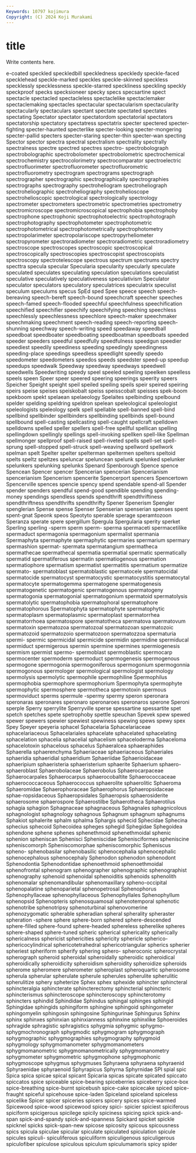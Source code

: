 ```yaml
---
Keywords: 10797 kojimura
Copyright: (C) 2024 Koji Murakami
---
```


# title

Write contents here.



e-coated speckled speckledbill speckledness speckledy
speckle-faced specklehead speckle-marked speckles speckle-skinned speckless specklessly specklessness speckle-starred speckliness
speckling speckly speckproof specks specksioneer specky specs specsartine spect spectacle
spectacled spectacleless spectaclelike spectaclemaker spectaclemaking spectacles spectacular spectacularism spectacularity spectacularly
spectaculars spectant spectate spectated spectates spectating Spectator spectator spectatordom spectatorial
spectators spectatorship spectatory spectatress spectatrix specter spectered specter-fighting specter-haunted specterlike
specter-looking specter-mongering specter-pallid specters specter-staring specter-thin specter-wan specting Spector spector
spectra spectral spectralism spectrality spectrally spectralness spectre spectred spectres spectro-
spectrobolograph spectrobolographic spectrobolometer spectrobolometric spectrochemical spectrochemistry spectrocolorimetry spectrocomparator spectroelectric spectrofluorimeter
spectrofluorometer spectrofluorometric spectrofluorometry spectrogram spectrograms spectrograph spectrographer spectrographic spectrographically spectrographies
spectrographs spectrography spectroheliogram spectroheliograph spectroheliographic spectroheliography spectrohelioscope spectrohelioscopic spectrological spectrologically
spectrology spectrometer spectrometers spectrometric spectrometries spectrometry spectromicroscope spectromicroscopical spectrophobia spectrophoby
spectrophone spectrophonic spectrophotoelectric spectrophotograph spectrophotography spectrophotometer spectrophotometric spectrophotometrical spectrophotometrically spectrophotometry
spectropolarimeter spectropolariscope spectropyrheliometer spectropyrometer spectroradiometer spectroradiometric spectroradiometry spectroscope spectroscopes spectroscopic
spectroscopical spectroscopically spectroscopies spectroscopist spectroscopists spectroscopy spectrotelescope spectrous spectrum spectrums
spectry specttra specula specular Specularia specularity specularly speculate speculated speculates
speculating speculation speculations speculatist speculative speculatively speculativeness speculativism Speculator speculator
speculators speculatory speculatrices speculatrix speculist speculum speculums specus SpEd sped
Spee speece speech speech-bereaving speech-bereft speech-bound speechcraft speecher speeches speech-famed
speech-flooded speechful speechfulness speechification speechified speechifier speechify speechifying speeching speechless
speechlessly speechlessness speechlore speech-maker speechmaker speechmaking speechment speech-reading speech-reporting speech-shunning
speechway speech-writing speed speedaway speedball speedboat speedboater speedboating speedboatman speedboats
speeded speeder speeders speedful speedfully speedfulness speedgun speedier speediest speedily
speediness speeding speedingly speedingness speeding-place speedings speedless speedlight speedly speedo
speedometer speedometers speedos speeds speedster speed-up speedup speedups speedwalk Speedway
speedway speedways speedwell speedwells Speedwriting speedy speel speeled speeling speelken
speelless speels speen Speer speer speered speering speerings speerity speers
Speicher Speight speight speil speiled speiling speils speir speired speiring
speirs speise speises speiskobalt speiss speisscobalt speisses spek-boom spekboom spekt
spelaean spelaeology Spelaites spelbinding spelbound spelder spelding speldring speldron spelean
speleological speleologist speleologists speleology spelk spell spellable spell-banned spell-bind spellbind
spellbinder spellbinders spellbinding spellbinds spell-bound spellbound spell-casting spellcasting spell-caught spellcraft
spelldown spelldowns spelled speller spellers spell-free spellful spellican spelling spellingdown
spellingly spellings spell-invoking spellken spell-like Spellman spellmonger spellproof spell-raised spell-riveted
spells spell-set spell-sprung spell-stopped spell-struck spell-weaving spellword spellwork spelman spelt
Spelter spelter spelterman speltermen spelters speltoid spelts speltz speltzes speluncar
speluncean spelunk spelunked spelunker spelunkers spelunking spelunks Spenard Spenborough Spence
spence Spencean Spencer spencer Spencerian spencerian Spencerianism spencerianism Spencerism spencerite
Spencerport spencers Spencertown Spencerville spences spencie spency spend spendable spend-all
Spender spender spenders spendful spend-good spendible spending spending-money spendings spendless
spends spendthrift spendthriftiness spendthriftness spendthrifts spendthrifty Spener Spenerism Spengler spenglerian
Spense spense Spenser Spenserian spenserian spenses spent spent-gnat Speonk speos
Speotyto sperable sperage speramtozoon Speranza sperate spere spergillum Spergula Spergularia
sperity sperket Sperling sperling -sperm sperm sperm- sperma spermaceti spermacetilike
spermaduct spermagonia spermagonium spermalist spermania Spermaphyta spermaphyte spermaphytic spermaries spermarium
spermary spermashion spermat- spermata spermatangium spermatheca spermathecae spermathecal spermatia spermatial
spermatic spermatically spermatid spermatiferous spermatin spermatiogenous spermation spermatiophore spermatism spermatist
spermatitis spermatium spermatize spermato- spermatoblast spermatoblastic spermatocele spermatocidal spermatocide spermatocyst
spermatocystic spermatocystitis spermatocytal spermatocyte spermatogemma spermatogene spermatogenesis spermatogenetic spermatogenic spermatogenous
spermatogeny spermatogonia spermatogonial spermatogonium spermatoid spermatolysis spermatolytic spermatophobia spermatophoral spermatophore
spermatophorous Spermatophyta spermatophyte spermatophytic spermatoplasm spermatoplasmic spermatoplast spermatorrhea spermatorrhoea spermatospore
spermatotheca spermatova spermatovum spermatoxin spermatozoa spermatozoal spermatozoan spermatozoic spermatozoid spermatozoio
spermatozoon spermatozzoa spermaturia spermi- spermic spermicidal spermicide spermidin spermidine spermiducal
spermiduct spermigerous spermin spermine spermines spermiogenesis spermism spermist spermo- spermoblast
spermoblastic spermocarp spermocenter spermoderm spermoduct spermogenesis spermogenous spermogone spermogonia spermogoniferous
spermogonium spermogonnia spermogonous spermologer spermological spermologist spermology spermolysis spermolytic spermophile
spermophiline Spermophilus spermophobia spermophore spermophorium Spermophyta spermophyte spermophytic spermosphere spermotheca
spermotoxin spermous spermoviduct sperms spermule -spermy spermy speron speronara speronaras
speronares speronaro speronaroes speronaros sperone Speroni sperple Sperry sperrylite Sperryville
sperse spessartine spessartite spet spetch spetches spete spetrophoby spettle speuchan
Spevek spew spewed spewer spewers spewier spewiest spewiness spewing spews
spewy spex Spey Speyer speyeria sphacel Sphacelaria Sphacelariaceae sphacelariaceous Sphacelariales
sphacelate sphacelated sphacelating sphacelation sphacelia sphacelial sphacelism sphaceloderma Sphaceloma sphacelotoxin
sphacelous sphacelus Sphaeralcea sphaeraphides Sphaerella sphaerenchyma Sphaeriaceae sphaeriaceous Sphaeriales sphaeridia
sphaeridial sphaeridium Sphaeriidae Sphaerioidaceae sphaeripium sphaeristeria sphaeristerium sphaerite Sphaerium sphaero-
sphaeroblast Sphaerobolaceae Sphaerobolus Sphaerocarpaceae Sphaerocarpales Sphaerocarpus sphaerocobaltite Sphaerococcaceae sphaerococcaceous Sphaerococcus
sphaerolite sphaerolitic Sphaeroma Sphaeromidae Sphaerophoraceae Sphaerophorus Sphaeropsidaceae sphae-ropsidaceous Sphaeropsidales Sphaeropsis
sphaerosiderite sphaerosome sphaerospore Sphaerostilbe Sphaerotheca Sphaerotilus sphagia sphagion Sphagnaceae sphagnaceous
Sphagnales sphagnicolous sphagnologist sphagnology sphagnous Sphagnum sphagnum sphagnums Sphakiot sphalerite
sphalm sphalma Sphargis sphecid Sphecidae Sphecina sphecius sphecoid Sphecoidea spheges
sphegid Sphegidae Sphegoidea sphendone sphene sphenes sphenethmoid sphenethmoidal sphenic sphenion
spheniscan Sphenisci Spheniscidae Sphenisciformes spheniscine spheniscomorph Spheniscomorphae spheniscomorphic Spheniscus spheno-
sphenobasilar sphenobasilic sphenocephalia sphenocephalic sphenocephalous sphenocephaly Sphenodon sphenodon sphenodont Sphenodontia
Sphenodontidae sphenoethmoid sphenoethmoidal sphenofrontal sphenogram sphenographer sphenographic sphenographist sphenography sphenoid
sphenoidal sphenoiditis sphenoids sphenolith sphenomalar sphenomandibular sphenomaxillary spheno-occipital sphenopalatine sphenoparietal
sphenopetrosal Sphenophorus Sphenophyllaceae sphenophyllaceous Sphenophyllales Sphenophyllum sphenopsid Sphenopteris sphenosquamosal sphenotemporal
sphenotic sphenotribe sphenotripsy sphenoturbinal sphenovomerine sphenozygomatic spherable spheradian spheral spherality
spheraster spheration -sphere sphere sphere-born sphered sphere-descended sphere-filled sphere-found sphere-headed
sphereless spherelike spheres sphere-shaped sphere-tuned spheric spherical sphericality spherically sphericalness
sphericist sphericities sphericity sphericle spherico- sphericocylindrical sphericotetrahedral sphericotriangular spherics spherier
spheriest spheriform spherify sphering sphero- spheroconic spherocrystal spherograph spheroid spheroidal
spheroidally spheroidic spheroidical spheroidically spheroidicity spheroidism spheroidity spheroidize spheroids spherome
spheromere spherometer spheroplast spheroquartic spherosome spherula spherular spherulate spherule spherules
spherulite spherulitic spherulitize sphery spheterize Sphex sphex sphexide sphincter sphincteral
sphincteralgia sphincterate sphincterectomy sphincterial sphincteric sphincterismus sphincteroscope sphincteroscopy sphincterotomy sphincters
sphindid Sphindidae Sphindus sphingal sphinges sphingid Sphingidae sphingids sphingiform sphingine
sphingoid sphingometer sphingomyelin sphingosin sphingosine Sphingurinae Sphingurus Sphinx sphinx sphinxes
sphinxian sphinxianness sphinxine sphinxlike Sphoeroides sphragide sphragistic sphragistics sphygmia sphygmic
sphygmo- sphygmochronograph sphygmodic sphygmogram sphygmograph sphygmographic sphygmographies sphygmography sphygmoid sphygmology
sphygmomanometer sphygmomanometers sphygmomanometric sphygmomanometrically sphygmomanometry sphygmometer sphygmometric sphygmophone sphygmophonic sphygmoscope
sphygmus sphygmuses Sphyraena sphyraena sphyraenid Sphyraenidae sphyraenoid Sphyrapicus Sphyrna Sphyrnidae
SPI spial spic Spica spica spicae spical spicant Spicaria spicas
spicate spicated spiccato spiccatos spice spiceable spice-bearing spiceberries spiceberry spice-box
spice-breathing spice-burnt spicebush spice-cake spicecake spiced spice-fraught spiceful spicehouse spice-laden
Spiceland spiceland spiceless spicelike Spicer spicer spiceries spicers spicery spices
spice-warmed Spicewood spice-wood spicewood spicey spici- spicier spiciest spiciferous spiciform
spicigerous spicilege spicily spiciness spicing spick spick-and-span spick-and-spandy spick-and-spanness Spickard
spicket spickle spicknel spicks spick-span-new spicose spicosity spicous spicousness spics
spicula spiculae spicular spiculate spiculated spiculation spicule spicules spiculi- spiculiferous
spiculiform spiculigenous spiculigerous spiculofiber spiculose spiculous spiculum spiculumamoris spicy spider
